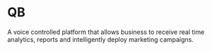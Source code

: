 # QB
A voice controlled platform that allows business to receive real time analytics, reports and intelligently deploy marketing campaigns.  
